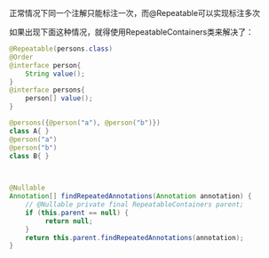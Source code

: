 
正常情况下同一个注解只能标注一次，而@Repeatable可以实现标注多次

如果出现下面这种情况，就得使用RepeatableContainers类来解决了：
```java
@Repeatable(persons.class) 
@Order 
@interface person{
	String value();
}
@interface persons{
	person[] value();
}

@persons({@person("a"), @person("b")})
class A{ }
@person("a")
@person("b")
class B{ }

  

```

```java
@Nullable  
Annotation[] findRepeatedAnnotations(Annotation annotation) {  
	// @Nullable private final RepeatableContainers parent;
    if (this.parent == null) {  
         return null;  
    }  
    return this.parent.findRepeatedAnnotations(annotation);  
}
```